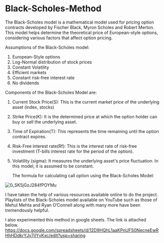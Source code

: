 # Black-Scholes-Method
The Black-Scholes model is a mathematical model used for pricing option contracts developed by Fischer Black, Myron Scholes and Robert Merton. This model helps determine the theoretical price of European-style options, considering various factors that affect option pricing.

Assumptions of the Black-Scholes model:

1. European-Style options
2. Log-Normal distribution of stock prices
3. Constant Volatility
4. Efficient markets
5. Constant risk-free interest rate
6. No dividends

Components of the Black-Scholes Model are: 

1. Current Stock Price(S): This is the current market price of the underlying asset (index, stocks)
2. Strike Price(K): It is the determined price at which the option holder can buy or sell the underlying asset.
3. Time of Expiration(T): This represents the time remaining until the option contract expires.
4. Risk-Free interest rate(Rf): This is the interest rate of risk-free investment (T-bills interest rate for the period of the option).
5. Volatility (sigma): It measures the underlying asset's price fluctuation. In this model, it is assumed to be constant.

   The formula for calculating call option using the Black-Scholes Model:

![0_SK5jGzJ284fPOYMu](https://github.com/user-attachments/assets/cd35076d-056e-4727-b883-ac221f3a4bb1)


I have taken the help of various resources available online to do the project. Playlists of the Black-Scholes model available on YouTube such as those of Mehul Mehta and Ryan O’Connell along with many more have been tremendously helpful. 

I also experimented this method in google sheets. The link is attached below.
https://docs.google.com/spreadsheets/d/12D9HQhL1aaKPnUFS0NecneEwRHhHDdkrYJy7jIYyKxc/edit?usp=sharing



